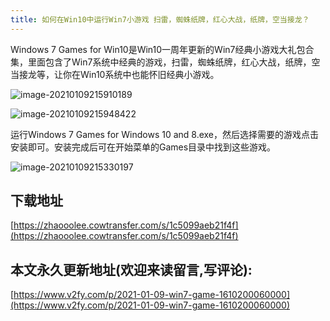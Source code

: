 ```yaml
---
title: 如何在Win10中运行Win7小游戏 扫雷，蜘蛛纸牌，红心大战，纸牌，空当接龙？
---
```




Windows 7 Games for Win10是Win10一周年更新的Win7经典小游戏大礼包合集，里面包含了Win7系统中经典的游戏，扫雷，蜘蛛纸牌，红心大战，纸牌，空当接龙等，让你在Win10系统中也能怀旧经典小游戏。

![image-20210109215910189](https://www.v2fy.com/asset/0i/jikemiji/jikemiji-md/2021-01-09-win7-game-1610200060000.assets/image-20210109215910189.png)





![image-20210109215948422](https://www.v2fy.com/asset/0i/jikemiji/jikemiji-md/2021-01-09-win7-game-1610200060000.assets/image-20210109215948422.png)

运行Windows 7 Games for Windows 10 and 8.exe，然后选择需要的游戏点击安装即可。安装完成后可在开始菜单的Games目录中找到这些游戏。



![image-20210109215330197](https://www.v2fy.com/asset/0i/jikemiji/jikemiji-md/2021-01-09-win7-game-1610200060000.assets/image-20210109215330197.png)



## 下载地址



[https://zhaooolee.cowtransfer.com/s/1c5099aeb21f4f](https://zhaooolee.cowtransfer.com/s/1c5099aeb21f4f)



## 本文永久更新地址(欢迎来读留言,写评论):

[https://www.v2fy.com/p/2021-01-09-win7-game-1610200060000](https://www.v2fy.com/p/2021-01-09-win7-game-1610200060000)